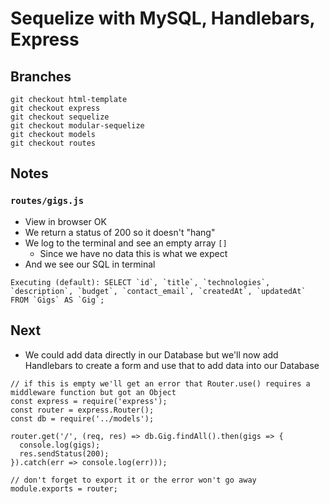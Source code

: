 # Sequelize with MySQL, Handlebars, Express

## Branches
```
git checkout html-template
git checkout express
git checkout sequelize
git checkout modular-sequelize
git checkout models
git checkout routes
```

## Notes

### `routes/gigs.js`
* View in browser OK
* We return a status of 200 so it doesn't "hang"
* We log to the terminal and see an empty array `[]`
  - Since we have no data this is what we expect
* And we see our SQL in terminal

```
Executing (default): SELECT `id`, `title`, `technologies`, `description`, `budget`, `contact_email`, `createdAt`, `updatedAt` FROM `Gigs` AS `Gig`;
```

## Next
* We could add data directly in our Database but we'll now add Handlebars to create a form and use that to add data into our Database

```
// if this is empty we'll get an error that Router.use() requires a middleware function but got an Object
const express = require('express');
const router = express.Router();
const db = require('../models');

router.get('/', (req, res) => db.Gig.findAll().then(gigs => {
  console.log(gigs);
  res.sendStatus(200);
}).catch(err => console.log(err)));

// don't forget to export it or the error won't go away
module.exports = router;
```




